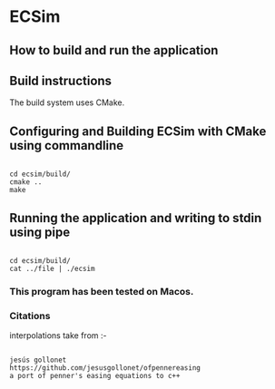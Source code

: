 # ECSim

## How to build and run the application

## Build instructions

The build system uses CMake.

## Configuring and Building ECSim with CMake using commandline

```

cd ecsim/build/
cmake ..
make

```

## Running the application and writing to stdin using pipe

```

cd ecsim/build/
cat ../file | ./ecsim 

```

### This program has been tested on Macos.

### Citations

interpolations take from :-

```

jesús gollonet
https://github.com/jesusgollonet/ofpennereasing
a port of penner's easing equations to c++

```